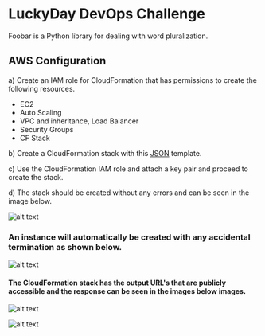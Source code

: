 # LuckyDay DevOps Challenge

Foobar is a Python library for dealing with word pluralization.

## AWS Configuration

a) Create an IAM role for CloudFormation that has permissions to create the following resources.
   - EC2
   - Auto Scaling
   - VPC and inheritance, Load Balancer
   - Security Groups
   - CF Stack

b) Create a CloudFormation stack with this [JSON](https://github.com/vellore007/LuckyDay/blob/master/LuckyDay.json) template.

c) Use the CloudFormation IAM role and attach a key pair and proceed to create the stack.

d) The stack should be created without any errors and can be seen in the image below.

![alt text](https://s3-us-west-2.amazonaws.com/luckyday-sid/Screen+Shot+2019-04-18+at+11.03.15+AM.png)

### An instance will automatically be created with any accidental termination as shown below.

![alt text](https://s3-us-west-2.amazonaws.com/luckyday-sid/Screen+Shot+2019-04-18+at+10.32.06+AM.png)

#### The CloudFormation stack has the output URL's that are publicly accessible and the response can be seen in the images below images.

![alt text](https://s3-us-west-2.amazonaws.com/luckyday-sid/Screen+Shot+2019-04-18+at+11.10.09+AM.png)


![alt text](https://s3-us-west-2.amazonaws.com/luckyday-sid/Screen+Shot+2019-04-18+at+11.10.25+AM.png)
